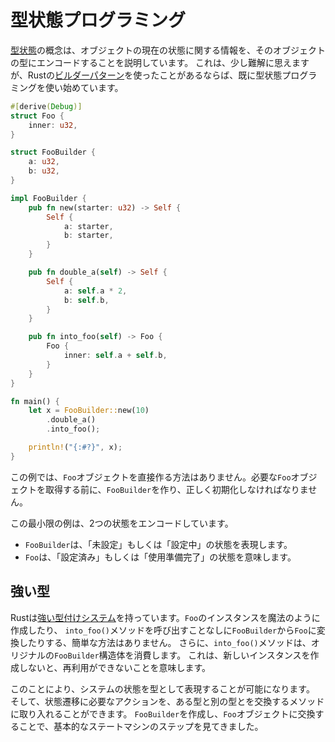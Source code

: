 <!-- # Typestate Programming -->

# 型状態プログラミング

<!--
The concept of [typestates] describes the encoding of information about the current state of an object into the type of that object. Although this can sound a little arcane, if you have used the [Builder Pattern] in Rust, you have already started using Typestate Programming!
-->

[型状態]の概念は、オブジェクトの現在の状態に関する情報を、そのオブジェクトの型にエンコードすることを説明しています。
これは、少し難解に思えますが、Rustの[ビルダーパターン]を使ったことがあるならば、既に型状態プログラミングを使い始めています。

<!--
[typestates]: https://en.wikipedia.org/wiki/Typestate_analysis
[Builder Pattern]: https://doc.rust-lang.org/1.0.0/style/ownership/builders.html
-->

[型状態]: https://en.wikipedia.org/wiki/Typestate_analysis
[ビルダーパターン]: https://doc.rust-lang.org/1.0.0/style/ownership/builders.html

```rust
#[derive(Debug)]
struct Foo {
    inner: u32,
}

struct FooBuilder {
    a: u32,
    b: u32,
}

impl FooBuilder {
    pub fn new(starter: u32) -> Self {
        Self {
            a: starter,
            b: starter,
        }
    }

    pub fn double_a(self) -> Self {
        Self {
            a: self.a * 2,
            b: self.b,
        }
    }

    pub fn into_foo(self) -> Foo {
        Foo {
            inner: self.a + self.b,
        }
    }
}

fn main() {
    let x = FooBuilder::new(10)
        .double_a()
        .into_foo();

    println!("{:#?}", x);
}
```

<!--
In this example, there is no direct way to create a `Foo` object. We must create a `FooBuilder`, and properly initialize it before we can obtain the `Foo` object we want.
-->

この例では、`Foo`オブジェクトを直接作る方法はありません。必要な`Foo`オブジェクトを取得する前に、`FooBuilder`を作り、正しく初期化しなければなりません。

<!-- This minimal example encodes two states: -->

この最小限の例は、2つの状態をエンコードしています。

<!--
* `FooBuilder`, which represents an "unconfigured", or "configuration in process" state
* `Foo`, which represents a "configured", or "ready to use" state.
-->

* `FooBuilder`は、「未設定」もしくは「設定中」の状態を表現します。
* `Foo`は、「設定済み」もしくは「使用準備完了」の状態を意味します。

<!-- ## Strong Types -->

## 強い型

<!--
Because Rust has a [Strong Type System], there is no easy way to magically create an instance of `Foo`, or to turn a `FooBuilder` into a `Foo` without calling the `into_foo()` method. Additionally, calling the `into_foo()` method consumes the original `FooBuilder` structure, meaning it can not be reused without the creation of a new instance.
-->

Rustは[強い型付けシステム]を持っています。`Foo`のインスタンスを魔法のように作成したり、
`into_foo()`メソッドを呼び出すことなしに`FooBuilder`から`Foo`に変換したりする、簡単な方法はありません。
さらに、`into_foo()`メソッドは、オリジナルの`FooBuilder`構造体を消費します。
これは、新しいインスタンスを作成しないと、再利用ができないことを意味します。

<!-- [Strong Type System]: https://en.wikipedia.org/wiki/Strong_and_weak_typing -->

[強い型付けシステム]: https://en.wikipedia.org/wiki/Strong_and_weak_typing

<!--
This allows us to represent the states of our system as types, and to include the necessary actions for state transitions into the methods that exchange one type for another. By creating a `FooBuilder`, and exchanging it for a `Foo` object, we have walked through the steps of a basic state machine.
-->

このことにより、システムの状態を型として表現することが可能になります。
そして、状態遷移に必要なアクションを、ある型と別の型とを交換するメソッドに取り入れることができます。
`FooBuilder`を作成し、`Foo`オブジェクトに交換することで、基本的なステートマシンのステップを見てきました。